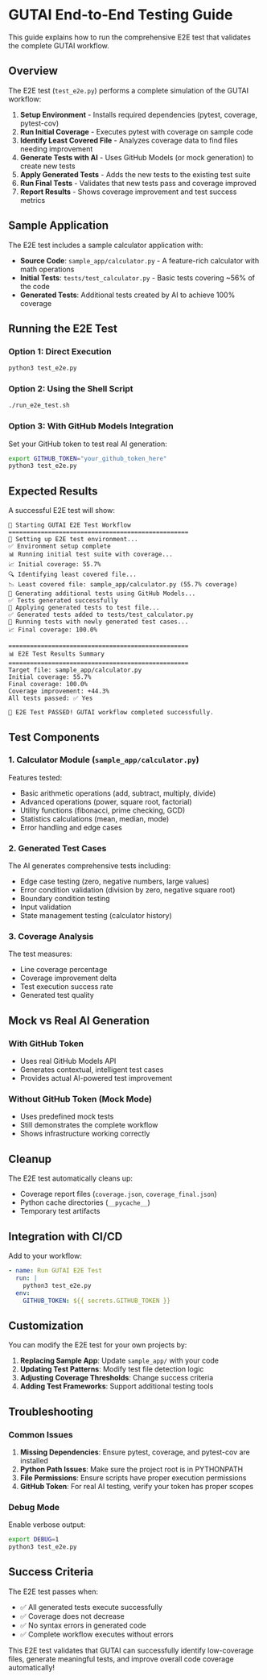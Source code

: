 # GUTAI End-to-End Testing Guide

This guide explains how to run the comprehensive E2E test that validates the complete GUTAI workflow.

## Overview

The E2E test (`test_e2e.py`) performs a complete simulation of the GUTAI workflow:

1. **Setup Environment** - Installs required dependencies (pytest, coverage, pytest-cov)
2. **Run Initial Coverage** - Executes pytest with coverage on sample code
3. **Identify Least Covered File** - Analyzes coverage data to find files needing improvement
4. **Generate Tests with AI** - Uses GitHub Models (or mock generation) to create new tests
5. **Apply Generated Tests** - Adds the new tests to the existing test suite
6. **Run Final Tests** - Validates that new tests pass and coverage improved
7. **Report Results** - Shows coverage improvement and test success metrics

## Sample Application

The E2E test includes a sample calculator application with:

- **Source Code**: `sample_app/calculator.py` - A feature-rich calculator with math operations
- **Initial Tests**: `tests/test_calculator.py` - Basic tests covering ~56% of the code
- **Generated Tests**: Additional tests created by AI to achieve 100% coverage

## Running the E2E Test

### Option 1: Direct Execution

```bash
python3 test_e2e.py
```

### Option 2: Using the Shell Script

```bash
./run_e2e_test.sh
```

### Option 3: With GitHub Models Integration

Set your GitHub token to test real AI generation:

```bash
export GITHUB_TOKEN="your_github_token_here"
python3 test_e2e.py
```

## Expected Results

A successful E2E test will show:

```
🚀 Starting GUTAI E2E Test Workflow
==================================================
🔧 Setting up E2E test environment...
✅ Environment setup complete
📊 Running initial test suite with coverage...
📈 Initial coverage: 55.7%
🔍 Identifying least covered file...
📉 Least covered file: sample_app/calculator.py (55.7% coverage)
🤖 Generating additional tests using GitHub Models...
✅ Tests generated successfully
📝 Applying generated tests to test file...
✅ Generated tests added to tests/test_calculator.py
🧪 Running tests with newly generated test cases...
📈 Final coverage: 100.0%

==================================================
📊 E2E Test Results Summary
==================================================
Target file: sample_app/calculator.py
Initial coverage: 55.7%
Final coverage: 100.0%
Coverage improvement: +44.3%
All tests passed: ✅ Yes

🎉 E2E Test PASSED! GUTAI workflow completed successfully.
```

## Test Components

### 1. Calculator Module (`sample_app/calculator.py`)

Features tested:

- Basic arithmetic operations (add, subtract, multiply, divide)
- Advanced operations (power, square root, factorial)
- Utility functions (fibonacci, prime checking, GCD)
- Statistics calculations (mean, median, mode)
- Error handling and edge cases

### 2. Generated Test Cases

The AI generates comprehensive tests including:

- Edge case testing (zero, negative numbers, large values)
- Error condition validation (division by zero, negative square root)
- Boundary condition testing
- Input validation
- State management testing (calculator history)

### 3. Coverage Analysis

The test measures:

- Line coverage percentage
- Coverage improvement delta
- Test execution success rate
- Generated test quality

## Mock vs Real AI Generation

### With GitHub Token

- Uses real GitHub Models API
- Generates contextual, intelligent test cases
- Provides actual AI-powered test improvement

### Without GitHub Token (Mock Mode)

- Uses predefined mock tests
- Still demonstrates the complete workflow
- Shows infrastructure working correctly

## Cleanup

The E2E test automatically cleans up:

- Coverage report files (`coverage.json`, `coverage_final.json`)
- Python cache directories (`__pycache__`)
- Temporary test artifacts

## Integration with CI/CD

Add to your workflow:

```yaml
- name: Run GUTAI E2E Test
  run: |
    python3 test_e2e.py
  env:
    GITHUB_TOKEN: ${{ secrets.GITHUB_TOKEN }}
```

## Customization

You can modify the E2E test for your own projects by:

1. **Replacing Sample App**: Update `sample_app/` with your code
2. **Updating Test Patterns**: Modify test file detection logic
3. **Adjusting Coverage Thresholds**: Change success criteria
4. **Adding Test Frameworks**: Support additional testing tools

## Troubleshooting

### Common Issues

1. **Missing Dependencies**: Ensure pytest, coverage, and pytest-cov are installed
2. **Python Path Issues**: Make sure the project root is in PYTHONPATH
3. **File Permissions**: Ensure scripts have proper execution permissions
4. **GitHub Token**: For real AI testing, verify your token has proper scopes

### Debug Mode

Enable verbose output:

```bash
export DEBUG=1
python3 test_e2e.py
```

## Success Criteria

The E2E test passes when:

- ✅ All generated tests execute successfully
- ✅ Coverage does not decrease
- ✅ No syntax errors in generated code
- ✅ Complete workflow executes without errors

This E2E test validates that GUTAI can successfully identify low-coverage files, generate meaningful tests, and improve overall code coverage automatically!
